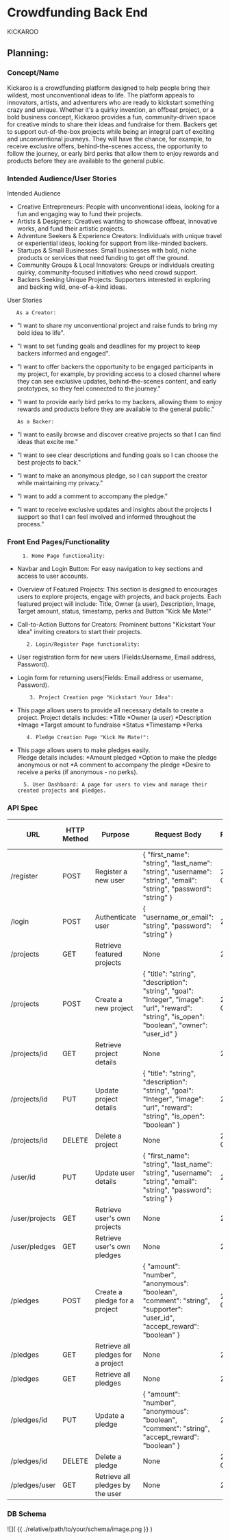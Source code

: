 # Crowdfunding Back End
KICKAROO

## Planning:
### Concept/Name
Kickaroo is a crowdfunding platform designed to help people bring their wildest, most unconventional ideas to life. The platform appeals to innovators, artists, and adventurers who are ready to kickstart something crazy and unique. Whether it's a quirky invention, an offbeat project, or a bold business concept, Kickaroo provides a fun, community-driven space for creative minds to share their ideas and fundraise for them. Backers get to support out-of-the-box projects while being an integral part of exciting and unconventional journeys. They will have the chance, for example, to receive exclusive offers, behind-the-scenes access, the opportunity to follow the journey, or early bird perks that allow them to enjoy rewards and products before they are available to the general public.

### Intended Audience/User Stories
Intended Audience
- Creative Entrepreneurs: People with unconventional ideas, looking for a fun and engaging way to fund their projects.
- Artists & Designers: Creatives wanting to showcase offbeat, innovative works, and fund their artistic projects.
- Adventure Seekers & Experience Creators: Individuals with unique travel or experiential ideas, looking for support from like-minded backers.
- Startups & Small Businesses: Small businesses with bold, niche products or services that need funding to get off the ground.
- Community Groups & Local Innovators: Groups or individuals creating quirky, community-focused initiatives who need crowd support.
- Backers Seeking Unique Projects: Supporters interested in exploring and backing wild, one-of-a-kind ideas.

User Stories

       As a Creator:
- "I want to share my unconventional project and raise funds to bring my bold idea to life".
- "I want to set funding goals and deadlines for my project to keep backers informed and engaged".
- "I want to offer backers the opportunity to be engaged participants in my project, for example, by providing access to a closed channel where they can see exclusive updates, behind-the-scenes content, and early prototypes, so they feel connected to the journey."
- "I want to provide early bird perks to my backers, allowing them to enjoy rewards and products before they are available to the general public."

      As a Backer:
- "I want to easily browse and discover creative projects so that I can find ideas that excite me."
- "I want to see clear descriptions and funding goals so I can choose the best projects to back."
- "I want to make an anonymous pledge, so I can support the creator while maintaining my privacy."
- "I want to add a comment to accompany the pledge."
- "I want to receive exclusive updates and insights about the projects I support so that I can feel involved and informed throughout the process."

### Front End Pages/Functionality 
         1. Home Page functionality:
- Navbar and Login Button: For easy navigation to key sections and access to user accounts.
- Overview of Featured Projects: This section is designed to encourages users to explore projects, engage with projects, and back projects. 
  Each featured project will include: Title, Owner (a user), Description, Image, Target amount, status, timestamp, perks and Button "Kick Me Mate!" 
- Call-to-Action Buttons for Creators: Prominent buttons "Kickstart Your Idea" inviting creators to start their projects.

         2. Login/Register Page functionality:
- User registration form for new users (Fields:Username, Email address, Password).
- Login form for returning users(Fields: Email address or username, Password).

          3. Project Creation page "Kickstart Your Idea":
- This page allows users to provide all necessary details to create a project. 
  Project details includes:
       *Title
       *Owner (a user)
       *Description
       *Image 
       *Target amount to fundraise
       *Status
       *Timestamp
       *Perks

         4. Pledge Creation Page "Kick Me Mate!":
- This page allows users to make pledges easily.  
  Pledge details includes:
        *Amount pledged
        *Option to make the pledge anonymous or not
        *A comment to accompany the pledge
        *Desire to receive a perks (if anonymous - no perks).

        5. User Dashboard: A page for users to view and manage their created projects and pledges.
         
          
### API Spec
| URL                         | HTTP Method | Purpose                                | Request Body                                                                                                    | Success Response Code | Authentication/Authorization             |
|-----------------------------|-------------|----------------------------------------|-----------------------------------------------------------------------------------------------------------------|-----------------------|------------------------------------------|
| /register                   | POST        | Register a new user                    | { "first_name": "string", "last_name": "string", "username": "string", "email": "string", "password": "string" } | 201 Created           | None                                     |
| /login                      | POST        | Authenticate user                      | { "username_or_email": "string", "password": "string" }                                                          | 200 OK                | None                                     |
| /projects                   | GET         | Retrieve featured projects             | None                                                                                                            | 200 OK                | None                                     |
| /projects                   | POST        | Create a new project                   | { "title": "string", "description": "string", "goal": "Integer", "image": "url", "reward": "string", "is_open": "boolean", "owner": "user_id" } | 201 Created           | Must be logged in                        |
| /projects/id                | GET         | Retrieve project details               | None                                                                                                            | 200 OK                | None                                     |
| /projects/id                | PUT         | Update project details                 | { "title": "string", "description": "string", "goal": "Integer", "image": "url", "reward": "string", "is_open": "boolean" } | 200 OK                | Must be logged in & owner                |
| /projects/id                | DELETE      | Delete a project                       | None                                                                                                            | 204 No Content         | Must be logged in & owner                |
| /user/id                    | PUT         | Update user details                    | { "first_name": "string", "last_name": "string", "username": "string", "email": "string", "password": "string" } | 200 OK                | Must be logged in (update own details)   |
| /user/projects              | GET         | Retrieve user's own projects           | None                                                                                                            | 200 OK                | Must be logged in & owner (retrieve own) |
| /user/pledges               | GET         | Retrieve user's own pledges            | None                                                                                                            | 200 OK                | Must be logged in (retrieve own)         |
| /pledges                    | POST        | Create a pledge for a project          | { "amount": "number", "anonymous": "boolean", "comment": "string", "supporter": "user_id", "accept_reward": "boolean" } | 201 Created           | Must be logged in                        |
| /pledges                    | GET         | Retrieve all pledges for a project     | None                                                                                                            | 200 OK                | None                                     |
| /pledges                    | GET         | Retrieve all pledges                   | None                                                                                                            | 200 OK                | Must be logged in                        |
| /pledges/id                 | PUT         | Update a pledge                        | { "amount": "number", "anonymous": "boolean", "comment": "string", "accept_reward": "boolean" }                  | 200 OK                | Must be logged in & pledge owner         |
| /pledges/id                 | DELETE      | Delete a pledge                        | None                                                                                                            | 204 No Content         | Must be logged in & pledge owner         |
| /pledges/user               | GET         | Retrieve all pledges by the user       | None                                                                                                            | 200 OK                | Must be logged in (retrieve own pledges) |


### DB Schema
![]( {{ ./relative/path/to/your/schema/image.png }} )